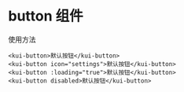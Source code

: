 # button 组件

<kuiButton />

使用方法
```
<kui-button>默认按钮</kui-button>
<kui-button icon="settings">默认按钮</kui-button>
<kui-button :loading="true">默认按钮</kui-button>
<kui-button disabled>默认按钮</kui-button>
```